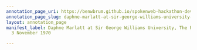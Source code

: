 ```yaml
---
annotation_page_uri: https://benwbrum.github.io/spokenweb-hackathon-development/annotations/daphne-marlatt-at-sir-george-williams-university-the-poetry-series-3-november-1970-canvas-1-toc.json
annotation_page_slug: daphne-marlatt-at-sir-george-williams-university-the-poetry-series-3-november-1970-canvas-1-toc
layout: annotation_page
manifest_label: Daphne Marlatt at Sir George Williams University, The Poetry Series,
  3 November 1970

---
```

